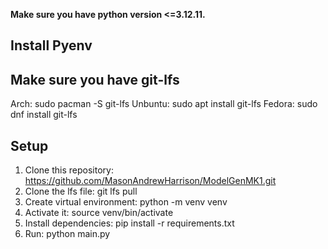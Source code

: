 **Make sure you have python version <=3.12.11.**
## Install Pyenv
## Make sure you have git-lfs
  Arch:
    sudo pacman -S git-lfs
  Unbuntu:
    sudo apt install git-lfs
  Fedora:
    sudo dnf install git-lfs
## Setup
1. Clone this repository: https://github.com/MasonAndrewHarrison/ModelGenMK1.git
2. Clone the lfs file: git lfs pull
3. Create virtual environment: python -m venv venv
4. Activate it: source venv/bin/activate
5. Install dependencies: pip install -r requirements.txt
6. Run: python main.py
